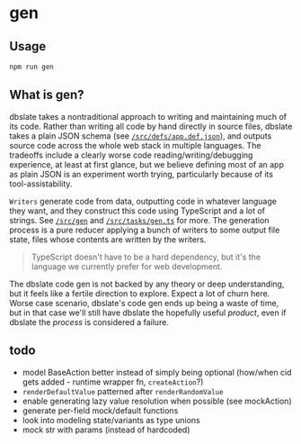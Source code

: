 # gen

## Usage
```bash
npm run gen
```

## What is gen?

dbslate takes a nontraditional approach to writing and maintaining much of its code.
Rather than writing all code by hand directly in source files,
dbslate takes a plain JSON schema (see [`/src/defs/app.def.json`](/src/defs/app.def.json)),
and outputs source code across the whole web stack in multiple languages.
The tradeoffs include a clearly worse code reading/writing/debugging experience,
at least at first glance, but we believe defining most of an app as plain JSON
is an experiment worth trying, particularly because of its tool-assistability.

`Writers` generate code from data,
outputting code in whatever language they want,
and they construct this code using TypeScript and a lot of strings.
See [`/src/gen`](/src/gen/README.md)
and [`/src/tasks/gen.ts`](/src/tasks/gen.ts) for more.
The generation process is a pure reducer applying a bunch of writers
to some output file state, files whose contents are written by the writers.

> TypeScript doesn't have to be a hard dependency,
> but it's the language we currently prefer for web development.

The dbslate code gen is not backed by any theory or deep understanding,
but it feels like a fertile direction to explore.
Expect a lot of churn here.
Worse case scenario, dbslate's code gen ends up being a waste of time,
but in that case we'll still have dbslate the hopefully useful _product_,
even if dbslate the _process_ is considered a failure.

## todo
- model BaseAction better instead of simply being optional
  (how/when cid gets added - runtime wrapper fn, `createAction`?)
- `renderDefaultValue` patterned after `renderRandomValue`
- enable generating lazy value resolution when possible (see mockAction)
- generate per-field mock/default functions
- look into modeling state/variants as type unions
- mock str with params (instead of hardcoded)